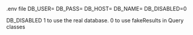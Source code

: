 .env file
DB_USER=
DB_PASS=
DB_HOST=
DB_NAME=
DB_DISABLED=0

DB_DISABLED 1 to use the real database. 0 to use fakeResults in Query classes
